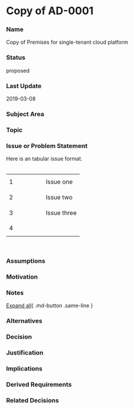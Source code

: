 

# Copy of AD-0001

### Name

Copy of Premises for single-tenant cloud platform

### Status

proposed

### Last Update

2019-03-08

### Subject Area



### Topic



### Issue or Problem Statement

<div>Here is an tabular issue format.</div><div><br></div><table style="width:100%" id="tableInRichEditor_1656943404207"><tbody><tr><td class="border-normal" style="height:42px;width:50%" id="0-0"> 1</td><td class="border-normal" style="height:42px;width:50%" id="0-1"> Issue one</td></tr><tr><td class="border-normal" style="height:42px;width:50%" id="1-0"> 2</td><td class="border-normal" style="height:42px;width:50%" id="1-1"> Issue two</td></tr><tr><td class="border-normal" style="height:42px;width:50%" id="2-0"> 3</td><td class="border-normal" style="height:42px;width:50%" id="2-1"> Issue three</td></tr><tr><td class="border-normal" style="height:42px;width:50%" id="3-0"> 4</td><td class="border-normal" style="height:42px;width:50%" id="3-1"> </td></tr></tbody></table><br>

### Assumptions



### Motivation



### Notes



[Expand all](#){ .md-button .same-line }

### Alternatives


    



### Decision



### Justification



### Implications



### Derived Requirements



### Related Decisions



